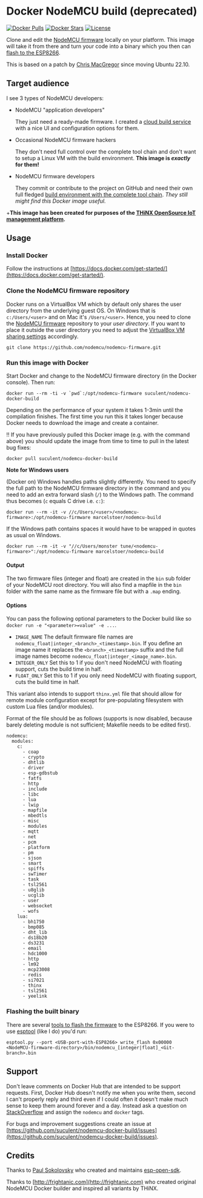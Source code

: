 # Docker NodeMCU build (deprecated)
[![Docker Pulls](https://img.shields.io/docker/pulls/suculent/nodemcu-docker-build.svg)](https://hub.docker.com/r/suculent/nodemcu-docker-build/) [![Docker Stars](https://img.shields.io/docker/stars/suculent/nodemcu-docker-build.svg)](https://hub.docker.com/r/suculent/nodemcu-docker-build/) [![License](https://img.shields.io/badge/license-MIT-blue.svg?style=flat)](https://github.com/suculent/nodemcu-docker-build/blob/master/LICENSE)

Clone and edit the [NodeMCU firmware](https://github.com/nodemcu/nodemcu-firmware) locally on your platform. This image will take it from there and turn your code into a binary which you then can [flash to the ESP8266](http://nodemcu.readthedocs.org/en/dev/en/flash/).

This is based on a patch by [Chris MacGregor](https://github.com/ChrisMacGregor/esp-open-sdk/branches) since moving Ubuntu 22.10.

## Target audience
I see 3 types of NodeMCU developers:
- NodeMCU "application developers"

  They just need a ready-made firmware. I created a [cloud build service](http://nodemcu-build.com/index.php) with a nice UI and configuration options for them.

- Occasional NodeMCU firmware hackers

  They don't need full control over the complete tool chain and don't want to setup a Linux VM with the build environment. **This image is _exactly_ for them!**

- NodeMCU firmware developers

  They commit or contribute to the project on GitHub and need their own full fledged [build environment with the complete tool chain](http://www.esp8266.com/wiki/doku.php?id=toolchain#how_to_setup_a_vm_to_host_your_toolchain). _They still might find this Docker image useful._

+**This image has been created for purposes of the [THiNX OpenSource IoT management platform](https://thinx.cloud).**

## Usage

### Install Docker
Follow the instructions at [https://docs.docker.com/get-started/](https://docs.docker.com/get-started/).

### Clone the NodeMCU firmware repository
Docker runs on a VirtualBox VM which by default only shares the user directory from the underlying guest OS. On Windows that is `c:/Users/<user>` and on Mac it's `/Users/<user>`. Hence, you need to clone the  [NodeMCU firmware](https://github.com/nodemcu/nodemcu-firmware) repository to your *user directory*. If you want to place it outside the user directory you need to adjust the [VirtualBox VM sharing settings](http://stackoverflow.com/q/33934776/131929) accordingly.

`git clone https://github.com/nodemcu/nodemcu-firmware.git`

### Run this image with Docker

Start Docker and change to the NodeMCU firmware directory (in the Docker console). Then run:

``docker run --rm -ti -v `pwd`:/opt/nodemcu-firmware suculent/nodemcu-docker-build``

Depending on the performance of your system it takes 1-3min until the compilation finishes. The first time you run this it takes longer because Docker needs to download the image and create a container.

:bangbang: If you have previously pulled this Docker image (e.g. with the command above) you should update the image from time to time to pull in the latest bug fixes:

`docker pull suculent/nodemcu-docker-build`

**Note for Windows users**

(Docker on) Windows handles paths slightly differently. You need to specify the full path to the NodeMCU firmware directory in the command and you need to add an extra forward slash (`/`) to the Windows path. The command thus becomes (`c` equals C drive i.e. `c:`):

`docker run --rm -it -v //c/Users/<user>/<nodemcu-firmware>:/opt/nodemcu-firmware marcelstoer/nodemcu-build`

If the Windows path contains spaces it would have to be wrapped in quotes as usual on Windows.

`docker run --rm -it -v "//c/Users/monster tune/<nodemcu-firmware>":/opt/nodemcu-firmware marcelstoer/nodemcu-build`

#### Output
The two firmware files (integer and float) are created in the `bin` sub folder of your NodeMCU root directory. You will also find a mapfile in the `bin` folder with the same name as the firmware file but with a `.map` ending.

#### Options
You can pass the following optional parameters to the Docker build like so `docker run -e "<parameter>=value" -e ...`.

- `IMAGE_NAME` The default firmware file names are `nodemcu_float|integer_<branch>_<timestamp>.bin`. If you define an image name it replaces the `<branch>_<timestamp>` suffix and the full image names become `nodemcu_float|integer_<image_name>.bin`.
- `INTEGER_ONLY` Set this to 1 if you don't need NodeMCU with floating support, cuts the build time in half.
- `FLOAT_ONLY` Set this to 1 if you only need NodeMCU with floating support, cuts the build time in half.

This variant also intends to support `thinx.yml` file that should allow for remote module configuration except for pre-populating filesystem with custom Lua files (and/or modules).

Format of the file should be as follows (supports is now disabled, because barely deleting module is not sufficient; Makefile needs to be edited first).

```
nodemcu:
  modules:
    c:
      - coap
      - crypto
      - dhtlib
      - driver
      - esp-gdbstub
      - fatfs
      - http
      - include
      - libc
      - lua
      - lwip
      - mapfile
      - mbedtls
      - misc
      - modules
      - mqtt
      - net
      - pcm
      - platform
      - pm
      - sjson
      - smart
      - spiffs
      - swTimer
      - task
      - tsl2561
      - u8glib
      - ucglib
      - user
      - websocket
      - wofs
    lua:
      - bh1750
      - bmp085
      - dht_lib
      - ds18b20
      - ds3231
      - email
      - hdc1000
      - http
      - lm92
      - mcp23008
      - redis
      - si7021
      - thinx
      - tsl2561
      - yeelink
```

### Flashing the built binary
There are several [tools to flash the firmware](http://nodemcu.readthedocs.org/en/dev/en/flash/) to the ESP8266. If you were to use [esptool](https://github.com/themadinventor/esptool) (like I do) you'd run:

`esptool.py --port <USB-port-with-ESP8266> write_flash 0x00000 <NodeMCU-firmware-directory>/bin/nodemcu_[integer|float]_<Git-branch>.bin `

## Support
Don't leave comments on Docker Hub that are intended to be support requests. First, Docker Hub doesn't notify me when you write them, second I can't properly reply and third even if I could often it doesn't make much sense to keep them around forever and a day. Instead ask a question on [StackOverflow](http://stackoverflow.com/) and assign the `nodemcu` and `docker` tags.

For bugs and improvement suggestions create an issue at [https://github.com/suculent/nodemcu-docker-build/issues](https://github.com/suculent/nodemcu-docker-build/issues).

## Credits
Thanks to [Paul Sokolovsky](http://pfalcon-oe.blogspot.com/) who created and maintains [esp-open-sdk](https://github.com/pfalcon/esp-open-sdk).

Thanks to [http://frightanic.com](http://frightanic.com) who created original NodeMCU Docker builder and inspired all variants by THiNX.


